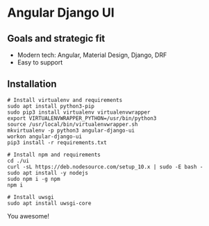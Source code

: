 # Angular Django UI

## Goals and strategic fit

- Modern tech: Angular, Material Design, Django, DRF
- Easy to support


## Installation

```
# Install virtualenv and requirements
sudo apt install python3-pip
sudo pip3 install virtualenv virtualenvwrapper
export VIRTUALENVWRAPPER_PYTHON=/usr/bin/python3
source /usr/local/bin/virtualenvwrapper.sh
mkvirtualenv -p python3 angular-django-ui
workon angular-django-ui
pip3 install -r requirements.txt

# Install npm and requirements
cd ./ui
curl -sL https://deb.nodesource.com/setup_10.x | sudo -E bash -
sudo apt install -y nodejs
sudo npm i -g npm
npm i

# Install uwsgi
sudo apt install uwsgi-core

```

You awesome!

